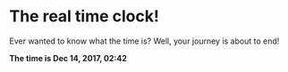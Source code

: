 # The real time clock!

Ever wanted to know what the time is? Well, your journey is about to end!

**The time is Dec 14, 2017, 02:42**
